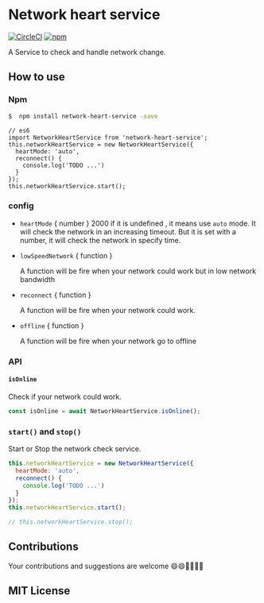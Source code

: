 # Network heart service

[![CircleCI](https://circleci.com/gh/JackPu/network-heart-service.svg?style=shield)](https://circleci.com/gh/JackPu/network-heart-service)
[![npm](https://img.shields.io/npm/v/network-heart-service.svg?maxAge=2592000)]()


A Service to check and handle network change.


## How to use

### Npm

``` bash
$  npm install network-heart-service -save
```


``` es6
// es6
import NetworkHeartService from 'network-heart-service';
this.networkHeartService = new NetworkHeartService({
  heartMode: 'auto',
  reconnect() {
    console.log('TODO ...')
  }
});
this.networkHeartService.start();
```

### config

+ `heartMode` { number } 2000
    if it is undefined , it means use `auto` mode. It will check the network in an increasing timeout.
    But it is set with a number, it will check the network in specify time.

+ `lowSpeedNetwork` { function }

  A function will be fire when your network could work but in low network bandwidth

+ `reconnect` { function }

  A function will be fire when your network could work.

+ `offline` { function }

  A function will be fire when your network go to offline

### API

#### `isOnline`

Check if your network could work.

``` js
const isOnline = await NetworkHeartService.isOnline();
```

### `start()` and `stop()`

Start or Stop the network check service.

``` js
this.networkHeartService = new NetworkHeartService({
  heartMode: 'auto',
  reconnect() {
    console.log('TODO ...')
  }
});
this.networkHeartService.start();

// this.networkHeartService.stop();
```


## Contributions

Your contributions and suggestions are welcome 😄😄🌺🌺🎆🎆

## MIT License

